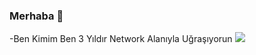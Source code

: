 ### Merhaba 👋
-Ben Kimim Ben 3 Yıldır Network Alanıyla Uğraşıyorun
<img src="https://github-readme-stats.vercel.app/api?username=mustafakktr2008&show_icons=true&theme=tokyonight">
